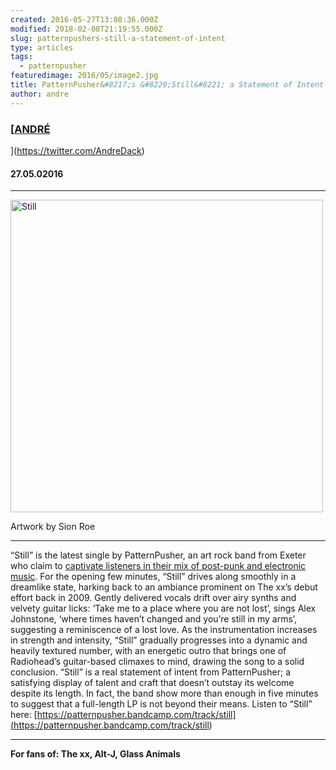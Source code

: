 ```yaml
---
created: 2016-05-27T13:08:36.000Z
modified: 2018-02-08T21:19:55.000Z
slug: patternpushers-still-a-statement-of-intent
type: articles
tags:
  - patternpusher
featuredimage: 2016/05/image2.jpg
title: PatternPusher&#8217;s &#8220;Still&#8221; a Statement of Intent
author: andre
---
```

### [<u>ANDRÉ</u>
](<https://twitter.com/AndreDack>)
#### 27\.05.02016
------

<div id="attachment_2125" style="width: 510px" class="wp-caption aligncenter"><img class="aligncenter size-audioxide-album wp-image-2149" src="http://audioxide.com/wp-content/uploads/2016/05/Still-500x500.jpg" alt="Still" width="500" height="500" srcset="https://audioxide.com/wp-content/uploads/2016/05/Still-500x500.jpg 500w, https://audioxide.com/wp-content/uploads/2016/05/Still-150x150.jpg 150w, https://audioxide.com/wp-content/uploads/2016/05/Still-300x300.jpg 300w, https://audioxide.com/wp-content/uploads/2016/05/Still-768x768.jpg 768w, https://audioxide.com/wp-content/uploads/2016/05/Still-1024x1024.jpg 1024w, https://audioxide.com/wp-content/uploads/2016/05/Still-1000x1000.jpg 1000w, https://audioxide.com/wp-content/uploads/2016/05/Still-125x125.jpg 125w" sizes="(max-width: 500px) 100vw, 500px"><p class="wp-caption-text">Artwork by&nbsp;Sion Roe</p></div>

------
“Still” is the latest single by PatternPusher, an art rock band from Exeter who claim to [captivate listeners in their mix of post-punk and electronic music](<http://www.patternpusher.com/#!bio/c161y>). For the opening few minutes, “Still” drives along smoothly in a dreamlike state, harking back to an ambiance prominent on The xx’s debut effort back in 2009. Gently delivered vocals drift over airy synths and velvety guitar licks: ‘Take me to a place where you are not lost’, sings Alex Johnstone, ‘where times haven’t changed and you’re still in my arms’, suggesting a reminiscence of a lost love. As the instrumentation increases in strength and intensity, “Still” gradually progresses into a dynamic and heavily textured number, with an energetic outro that brings one of Radiohead’s guitar-based climaxes to mind, drawing the song to a solid conclusion. “Still” is a real statement of intent from PatternPusher; a satisfying display of talent and craft that doesn’t outstay its welcome despite its length. In fact, the band show more than enough in five minutes to suggest that a full-length LP is not beyond their means.
Listen to “Still” here: [https://patternpusher.bandcamp.com/track/still](<https://patternpusher.bandcamp.com/track/still>)

------

**For fans of: The xx, Alt-J, Glass Animals**